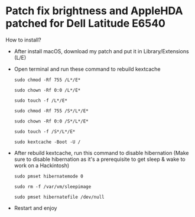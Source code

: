 # Patch fix brightness and AppleHDA patched for Dell Latitude E6540

How to install?
+ After install macOS, download my patch and put it in Library/Extensions (L/E)
+ Open terminal and run these command to rebuild kextcache

      sudo chmod -Rf 755 /L*/E*

      sudo chown -Rf 0:0 /L*/E*

      sudo touch -f /L*/E*

      sudo chmod -Rf 755 /S*/L*/E*

      sudo chown -Rf 0:0 /S*/L*/E*

      sudo touch -f /S*/L*/E*

      sudo kextcache -Boot -U /

+ After rebuild kextcache, run this command to disable hibernation (Make sure to disable hibernation as it's a prerequisite to get sleep & wake to work on a Hackintosh)

      sudo pmset hibernatemode 0

      sudo rm -f /var/vm/sleepimage

      sudo pmset hibernatefile /dev/null
+ Restart and enjoy
